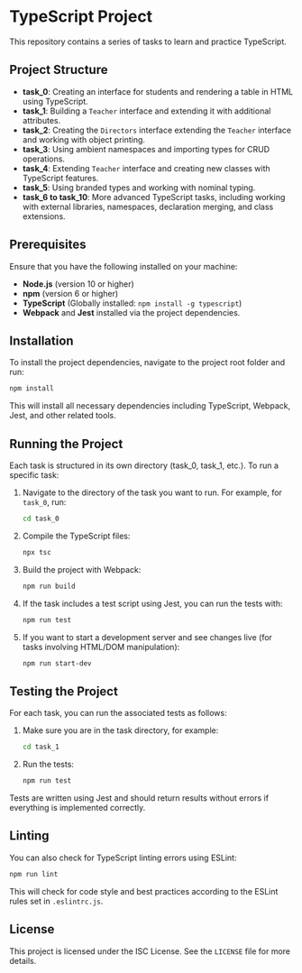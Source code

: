 
# TypeScript Project

This repository contains a series of tasks to learn and practice TypeScript.

## Project Structure

- **task_0**: Creating an interface for students and rendering a table in HTML using TypeScript.
- **task_1**: Building a `Teacher` interface and extending it with additional attributes.
- **task_2**: Creating the `Directors` interface extending the `Teacher` interface and working with object printing.
- **task_3**: Using ambient namespaces and importing types for CRUD operations.
- **task_4**: Extending `Teacher` interface and creating new classes with TypeScript features.
- **task_5**: Using branded types and working with nominal typing.
- **task_6 to task_10**: More advanced TypeScript tasks, including working with external libraries, namespaces, declaration merging, and class extensions.

## Prerequisites

Ensure that you have the following installed on your machine:

- **Node.js** (version 10 or higher)
- **npm** (version 6 or higher)
- **TypeScript** (Globally installed: `npm install -g typescript`)
- **Webpack** and **Jest** installed via the project dependencies.

## Installation

To install the project dependencies, navigate to the project root folder and run:

```bash
npm install
```

This will install all necessary dependencies including TypeScript, Webpack, Jest, and other related tools.

## Running the Project

Each task is structured in its own directory (task_0, task_1, etc.). To run a specific task:

1. Navigate to the directory of the task you want to run. For example, for `task_0`, run:
   ```bash
   cd task_0
   ```

2. Compile the TypeScript files:
   ```bash
   npx tsc
   ```

3. Build the project with Webpack:
   ```bash
   npm run build
   ```

4. If the task includes a test script using Jest, you can run the tests with:
   ```bash
   npm run test
   ```

5. If you want to start a development server and see changes live (for tasks involving HTML/DOM manipulation):
   ```bash
   npm run start-dev
   ```

## Testing the Project

For each task, you can run the associated tests as follows:

1. Make sure you are in the task directory, for example:
   ```bash
   cd task_1
   ```

2. Run the tests:
   ```bash
   npm run test
   ```

Tests are written using Jest and should return results without errors if everything is implemented correctly.

## Linting

You can also check for TypeScript linting errors using ESLint:

```bash
npm run lint
```

This will check for code style and best practices according to the ESLint rules set in `.eslintrc.js`.

## License

This project is licensed under the ISC License. See the `LICENSE` file for more details.
